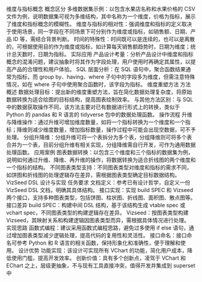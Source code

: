 维度与指标概念
概念区分
多维数据集示例：以包含水果店名称和水果价格的 CSV 文件为例，说明数据集可视为多维结构，其中名称为一个维度，价格为指标，展示了维度和指标概念的模糊性。
维度与指标的相对性：强调维度和指标的定义取决于使用场景，同一字段在不同场景下可分别作为维度或指标，如销售额、日期、产品 ID 等，需结合背景判断。
时间的特殊性：时间既可以是连续的，也可以是离散的，可根据使用目的作为维度或指标，如计算每天销售额趋势时，日期为维度；统计总天数时，日期为指标。
实际应用
产品设计考量：分析产品设计中维度和指标概念的混淆问题，建议抽象时将其作为字段处理，用户使用时再确定其属性，以提高产品的合理性和用户体验。
SQL 层面分析：在 SQL 语句中，聚合函数结果通常为指标，而 group by、having、where 子句中的字段多为维度，但需注意特殊情况，如在 where 子句中使用聚合函数时，该字段为指标。
维度重塑方法
方法概述
数据处理目标：提出新的维度重塑方法，旨在简化数据处理复杂度，将原始数据转换为适合绘图的目标结构，提高图表绘制效率。
与其他方法区别：与 SQL 中的数据获取操作不同，该方法主要对已有数据进行形式上的转换，类似于 Python 的 pandas 和 R 语言的 tidyverse 包中的数据处理函数。
操作流程
升维与降维操作：通过升维可增加维度数量，如将一个指标转换为一个维度和一个指标；降维则减少维度数量，增加指标数量，操作过程中可能会出现空数据，可不予处理。
分组升降维：分组升维可将一个表拆分为多个表，分组降维则可将多个表合并为一个表，目前分组升维有相关实现，分组降维需自行开发，可作为通用数据处理函数。
应用案例
图表数据转换：以包含三个维度和三个指标的数据集为例，说明如何通过升维、降维、再升维的操作，将数据转换为适合折线图的两个维度和一个指标的结构。
不同图表类型支持：不同图表类型对维度和指标的需求不同，如饼图和折线图的处理逻辑存在差异，需根据图表类型确定目标数据结构。
VizSeed DSL 设计与实现
任务要求
文档定义：参考已有设计哲学，自定义一份 VizSeed DSL 文档，明确其具体结构。
接口实现：实现 build SPEC 和 Vizseed 两个接口，支持多种图表类型，包括饼图、柱状图、折线图、面积图、散点图等。
接口差异
build SPEC：构建中间 DSL 结构，基于该结构生成 vtable spec 或 vchart spec，不同图表类型的构建逻辑存在差异。
Vizseed：按图表类型构建 Vizseed，其映射关系和构建逻辑因图表类型而异，需根据具体情况进行处理。
实现思路
函数式编程：建议采用函数式编程思路，避免过多使用 if else 语句，通过增加图表类型减少逻辑处理，提高代码的复用性和灵活性。
接口命名：接口命名可参考 Python 和 R 语言的相关函数，保持形象化和准确性，便于理解和使用。
设计优势
功能实现：该设计可实现所有 VChart 的功能，简化用户成本，降低使用门槛，提高开发效率。
创新价值：具有多个创新点，凌驾于 VChart 和 EChart 之上，层级更抽象，不与现有工具直接冲突，值得开发并集成到 superset 中